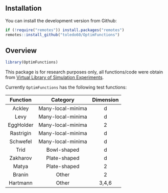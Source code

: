 
<!-- README.md is generated from README.Rmd. Please edit that file -->

## Installation

You can install the development version from Github:

``` r
if (!require("remotes")) install.packages("remotes")
remotes::install_github("toledo60/OptimFunctions")
```

## Overview

``` r
library(OptimFunctions)
```

This package is for research purposes only, all functions/code were
obtain from [Virtual Library of Simulation
Experiments](https://www.sfu.ca/~ssurjano/optimization.html).

Currently `OptimFunctions` has the following test functions:

| Function  |     Category      | Dimension |
|:---------:|:-----------------:|:---------:|
|  Ackley   | Many-local-minima |     d     |
|   Levy    | Many-local-minima |     d     |
| EggHolder | Many-local-minima |     2     |
| Rastrigin | Many-local-minima |     d     |
| Schwefel  | Many-local-minima |     d     |
|   Trid    |    Bowl-shaped    |     d     |
| Zakharov  |   Plate-shaped    |     d     |
|   Matya   |   Plate-shaped    |     2     |
|  Branin   |       Other       |     2     |
| Hartmann  |       Other       |   3,4,6   |
